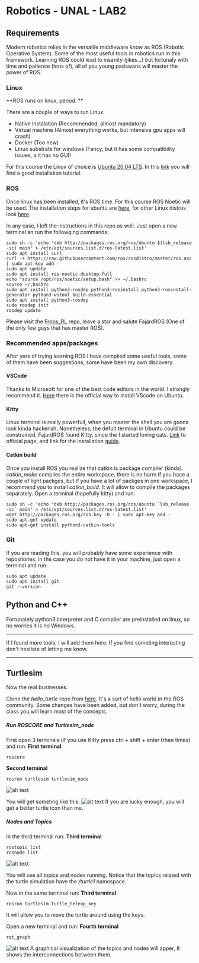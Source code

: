 # Robotics - UNAL - LAB2
## Requirements
Modern robotics relies in the versatile middleware know as ROS (Robotic Operative System). Some of the most useful tools in robotics run in this framework. Learning ROS could lead to insanity (jikes...) but fortunaly with time and patience (tons of), all of you young padawans will master the power of ROS.

### Linux
**ROS runs on linux, period. **

There are a couple of ways to run Linux:
- Native instalation (Recommended, almost mandatory)
- Virtual machine (Almost everything works, but intensive gpu apps will crash)
- Docker (Too new)
- Linux substrate for windows (Fancy, but it has some compatibility issues, a it has no GUI)

For this course the Linux of choice is [Ubuntu 20.04 LTS](https://ubuntu.com/download/desktop "Ubuntu 20.04 LTS"). In this [link](https://www.tecmint.com/install-ubuntu-20-04-desktop/ "link") you will find a good installation tutorial.
### ROS
Once linux has been installed, it's ROS time. For this course ROS Noetic will be used. The installation steps for ubuntu are [here](http://wiki.ros.org/noetic/Installation/Ubuntu "here"), for other Linux distros look [here](http://wiki.ros.org/noetic/Installation "here").

In any case, I left the instructions in this repo as well. Just open a new terminal an run the followging commands:

```console
sudo sh -c 'echo "deb http://packages.ros.org/ros/ubuntu $(lsb_release -sc) main" > /etc/apt/sources.list.d/ros-latest.list'
sudo apt install curl
curl -s https://raw.githubusercontent.com/ros/rosdistro/master/ros.asc | sudo apt-key add -
sudo apt update
sudo apt install ros-noetic-desktop-full
echo "source /opt/ros/noetic/setup.bash" >> ~/.bashrc
source ~/.bashrc
sudo apt install python3-rosdep python3-rosinstall python3-rosinstall-generator python3-wstool build-essential
sudo apt install python3-rosdep
sudo rosdep init
rosdep update
```
Please visit the [Frobs_RL](https://github.com/jmfajardod/frobs_rl "Frobs_RL") repo, leave a star and salute FajardROS (One of the only few guys that has master ROS).

### Recommended apps/packages
After yers of trying learning ROS I have compiled some useful tools, some of them have been suggestions, some have been my own discovery.

#### VSCode
Thanks to Microsoft for one of the best code editors in the world. I strongly recommend it. [Here](https://code.visualstudio.com/docs/setup/linux "Here") there is the official way to install VScode on Ubuntu.

#### Kitty
Linux terminal is really powerfull, when you master the shell you are gonna look kinda hackerish. Nonetheless, the defult terminal in Ubuntu could be constrained. FajardROS found Kitty, since the I started loving cats. [Link](https://sw.kovidgoyal.net/kitty/binary/ "Link") to official page, and link for the installation [guide](https://connectwww.com/how-to-install-kitty-on-ubuntu-kitty-terminal-emulator/61186/ "guide").

#### Catkin build
Once you install ROS you realize that catkin is package compiler (kinda). *catkin_make* compiles the entire workspace, there is no harm if you hace a couple of light packges, but if you have a lot of packges in one workspace, I recommend you to install *catkin_build*. It will allow to compile the packages separately. Open a terminal (hopefully kitty) and run:

```console
sudo sh -c 'echo "deb http://packages.ros.org/ros/ubuntu `lsb_release -sc` main" > /etc/apt/sources.list.d/ros-latest.list'
wget http://packages.ros.org/ros.key -O - | sudo apt-key add -
sudo apt-get update
sudo apt-get install python3-catkin-tools
```

### Git
If you are reading this, you will probably have some experience with repositories,  in the case you do not have it in your machine, just open a terminal and run:

```console
sudo apt update
sudo apt install git
git --version
```
## Python and C++
Fortunately python3 interpreter and C compiler are preinstalled on linux, so no worries it is no Windows.

------------

If I found more tools, I will add them here. If you find someting interesting don't hesitate of letting me know.

------------

## Turtlesim

Now the real businesses.

Clone the *hello_turtle* repo from [here](https://github.com/felipeg17/hello_turtle). It's a sort of hello world in the ROS community. Some changes have been added, but don't worry, during the class you will learn most of the concepts.

##### Run ROSCORE and Turtlesim_node
First open 3 terminals (if you use Kitty press ctrl + shift + enter trhee times) and run:
**First terminal**
```console
roscore
```
**Second terminal**
```console
rosrun turtlesim turtlesim_node
```
![alt text](https://i.postimg.cc/j2TbKyPc/Screenshot-from-2022-03-04-12-10-27.png)

You will get someting like this:
![alt text](https://i.postimg.cc/FsD45dRb/Screenshot-from-2022-03-04-12-10-50.png)
If you are lucky enough, you will get a better turtle icon than me.

##### Nodes and Topics
In the third terminal run:
**Third terminal**
```console
rostopic list
rosnode list
```
![alt text](https://i.postimg.cc/bwrjzyD7/Screenshot-from-2022-03-04-12-11-17.png)

You will see all topics and nodes running. Notice that the topics related with the turtle simulation have the */turtle1* namespace.

Now in the same terminal run:
**Third terminal**
```console
rosrun turtlesim turtle_teleop_key
```
It will allow you to move the turtle around using the keys.

Open a new terminal and run:
**Fourth terminal**
```console
rqt_graph
```
![alt text](https://i.postimg.cc/0NJRwVCZ/Screenshot-from-2022-03-04-12-13-44.png)
A graphical visualization of the topics and nodes will apper, It shows the interconnections between them.



